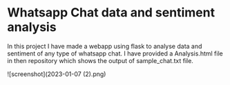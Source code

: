 <h1> Whatsapp Chat data and sentiment analysis </h1>

<p>In this project I have made a webapp using flask to analyse data and sentiment of any type of whatsapp chat. I have provided a Analysis.html file in then repository
which shows the output of sample_chat.txt file.</p>

![screenshot](2023-01-07 (2).png)

